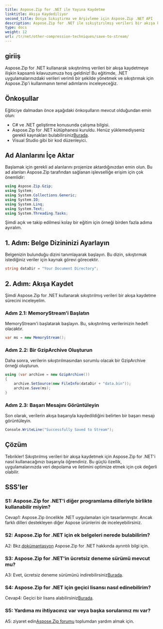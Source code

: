 ```yaml
---
title: Aspose.Zip for .NET ile Yayına Kaydetme
linktitle: Akışa Kaydediliyor
second_title: Dosya Sıkıştırma ve Arşivleme için Aspose.Zip .NET API
description: Aspose.Zip for .NET ile sıkıştırılmış verileri bir akışa kaydetmeyi öğrenin. Bu adım adım kılavuzla .NET geliştirme becerilerinizi geliştirin.
type: docs
weight: 12
url: /tr/net/other-compression-techniques/save-to-stream/
---
```

## giriiş

Aspose.Zip for .NET kullanarak sıkıştırılmış verileri bir akışa kaydetmeye ilişkin kapsamlı kılavuzumuza hoş geldiniz! Bu eğitimde, .NET uygulamalarınızdaki verileri verimli bir şekilde yönetmek ve sıkıştırmak için Aspose.Zip'i kullanmanın temel adımlarını inceleyeceğiz.

## Önkoşullar

Eğiticiye dalmadan önce aşağıdaki önkoşulların mevcut olduğundan emin olun:

- C# ve .NET geliştirme konusunda çalışma bilgisi.
-  Aspose.Zip for .NET kütüphanesi kuruldu. Henüz yüklemediyseniz gerekli kaynakları bulabilirsiniz[Burada](https://releases.aspose.com/zip/net/).
- Visual Studio gibi bir kod düzenleyici.

## Ad Alanlarını İçe Aktar

Başlamak için gerekli ad alanlarını projenize aktardığınızdan emin olun. Bu ad alanları Aspose.Zip tarafından sağlanan işlevselliğe erişim için çok önemlidir:

```csharp
using Aspose.Zip.Gzip;
using System;
using System.Collections.Generic;
using System.IO;
using System.Linq;
using System.Text;
using System.Threading.Tasks;
```

Şimdi açık ve takip edilmesi kolay bir eğitim için örneği birden fazla adıma ayıralım.

## 1. Adım: Belge Dizininizi Ayarlayın

Belgenizin bulunduğu dizini tanımlayarak başlayın. Bu dizin, sıkıştırmak istediğiniz veriler için kaynak görevi görecektir.

```csharp
string dataDir = "Your Document Directory";
```

## 2. Adım: Akışa Kaydet

Şimdi Aspose.Zip for .NET kullanarak sıkıştırılmış verileri bir akışa kaydetme sürecini inceleyelim.

### Adım 2.1: MemoryStream'i Başlatın

MemoryStream'i başlatarak başlayın. Bu, sıkıştırılmış verilerinizin hedefi olacaktır.

```csharp
var ms = new MemoryStream();
```

### Adım 2.2: Bir GzipArchive Oluşturun

Daha sonra, verilerin sıkıştırılmasından sorumlu olacak bir GzipArchive örneği oluşturun.

```csharp
using (var archive = new GzipArchive())
{
    archive.SetSource(new FileInfo(dataDir + "data.bin"));
    archive.Save(ms);
}
```

### Adım 2.3: Başarı Mesajını Görüntüleyin

Son olarak, verilerin akışa başarıyla kaydedildiğini belirten bir başarı mesajı görüntüleyin.

```csharp
Console.WriteLine("Successfully Saved to Stream");
```

## Çözüm

Tebrikler! Sıkıştırılmış verileri bir akışa kaydetmek için Aspose.Zip for .NET'i nasıl kullanacağınızı başarıyla öğrendiniz. Bu güçlü özellik, uygulamalarınızda veri depolama ve iletimini optimize etmek için çok değerli olabilir.

## SSS'ler

### S1: Aspose.Zip for .NET'i diğer programlama dilleriyle birlikte kullanabilir miyim?

Cevap1: Aspose.Zip öncelikle .NET uygulamaları için tasarlanmıştır. Ancak farklı dilleri destekleyen diğer Aspose ürünlerini de inceleyebilirsiniz.

### S2: Aspose.Zip for .NET için ek belgeleri nerede bulabilirim?

 A2: Bkz.[dokümantasyon](https://reference.aspose.com/zip/net/) Aspose.Zip for .NET hakkında ayrıntılı bilgi için.

### S3: Aspose.Zip for .NET'in ücretsiz deneme sürümü mevcut mu?

 A3: Evet, ücretsiz deneme sürümünü indirebilirsiniz[Burada](https://releases.aspose.com/).

### S4: Aspose.Zip for .NET için geçici lisansı nasıl edinebilirim?

 Cevap4: Geçici bir lisans alabilirsiniz[Burada](https://purchase.aspose.com/temporary-license/).

### S5: Yardıma mı ihtiyacınız var veya başka sorularınız mı var?

 A5: ziyaret edin[Aspose.Zip forumu](https://forum.aspose.com/c/zip/37) toplumdan yardım almak için.